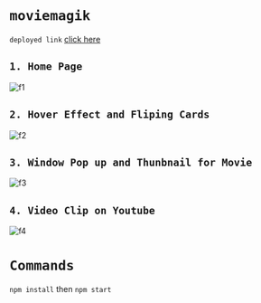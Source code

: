 # `moviemagik`

`deployed link` [click here](https://moviemagik-srwn.netlify.app/)


## `1. Home Page`
![f1](https://user-images.githubusercontent.com/87697180/189363105-0a46c65d-9dbf-4b26-bb0d-ee949dda4af4.png)

## `2. Hover Effect and Fliping Cards`
![f2](https://user-images.githubusercontent.com/87697180/189363169-1b95956c-f960-41c3-ac6f-ed3e61a24df3.png)

## `3. Window Pop up and Thunbnail for Movie`
![f3](https://user-images.githubusercontent.com/87697180/189363206-4e590f27-ed8c-4917-9819-271403fad3b9.png)

## `4. Video Clip on Youtube`
![f4](https://user-images.githubusercontent.com/87697180/189363253-e630e3e2-6045-4dbd-959a-ef53d209e739.png)


# `Commands`
`npm install` then `npm start`
